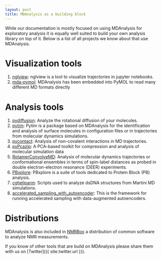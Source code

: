 ```yaml
---
layout: post
title: MDAnalysis as a building block
---
```


While our documentation is mostly focused on using MDAnalysis for exploratory
analysis it is equally well suited to build your own analysis library on top of
it. Below is a list of all projects we know about that use MDAnalysis.

# Visualization tools

1. [nglview](https://github.com/arose/nglview): nglview is a tool to visualize
   trajectories in jupyter notebooks.
2. [mda-pymol](https://nms.kcl.ac.uk/lorenz.lab/wp/index.php/2019/04/17/mda-pymol/):
   MDAnalysis has been embedded into PyMOL to read many different MD formats
   directly

# Analysis tools

1. [pydiffusion](https://github.com/bio-phys/pydiffusion): Analyze the
   rotational diffusion of your molecules.
2. [pytim](https://marcello-sega.github.io/pytim/): Pytim is a package based on
   MDAnalysis for the identification and analysis of surface molecules in
   configuration files or in trajectories from molecular dynamics simulations.
3. [pycontact](https://github.com/maxscheurer/pycontact): Analysis of
   non-covalent interactions in MD trajectories.
4. [pyPcazip](https://www.sciencedirect.com/science/article/pii/S2352711016300036):
   A PCA-based toolkit for compression and analysis of molecular simulation data
5. [RotamerConvolveMD](https://github.com/MDAnalysis/RotamerConvolveMD):
   Analysis of molecular dynamics trajectories or conformational ensembles in
   terms of spin-label distances as probed in double electron-electron resonance
   (DEER) experiments.
6. [PBxplore](https://github.com/pierrepo/PBxplore): PBxplore is a suite of
   tools dedicated to Protein Block (PB) analysis.
7. [cgheliparm](https://github.com/ifaust83/cgheliparm): Scripts used to analyze
   dsDNA structures from Martini MD simulations.
8. [accelerated_sampling_with_autoencoder](https://github.com/weiHelloWorld/accelerated_sampling_with_autoencoder):
   This is the framework for running accelerated sampling with data-augmented
   autoencoders.

# Distributions

MDAnalysis is also included in [NMRBox](https://nmrbox.org/) a distribution of
common software to analyze NMR measurements.


If you know of other tools that are build on MDAnalysis please share them with
us on [Twitter]({{ site.twitter.url }}).
